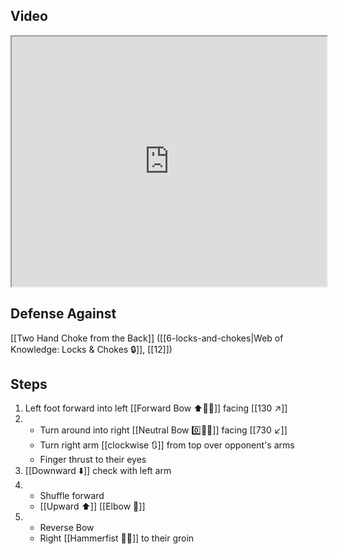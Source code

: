 ## Video

<iframe src="https://www.youtube.com/embed/mXVAGNrhliA" width="100%" height="400"></iframe>

## Defense Against

[[Two Hand Choke from the Back]] ([[6-locks-and-chokes|Web of Knowledge: Locks & Chokes 🔒]], [[12]])

## Steps

1. Left foot forward into left [[Forward Bow ⬆️🧍‍♂️]] facing [[130 ↗️]]
2. - Turn around into right [[Neutral Bow 0️⃣🧍‍♂️]] facing [[730 ↙️]]
    - Turn right arm [[clockwise 🔃]] from top over opponent's arms
    - Finger thrust to their eyes
4. [[Downward ⬇️]] check with left arm
5. - Shuffle forward
    - [[Upward ⬆️]] [[Elbow 💪]]
6. - Reverse Bow
    - Right [[Hammerfist 🔨✊]] to their groin